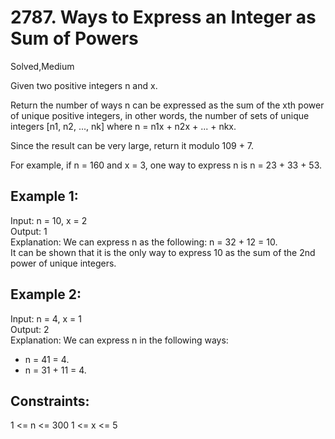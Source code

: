 # 2787. Ways to Express an Integer as Sum of Powers
Solved,Medium

Given two positive integers n and x.  

Return the number of ways n can be expressed as the sum of the xth power of unique positive integers, in other words, the number of sets of unique integers [n1, n2, ..., nk] where n = n1x + n2x + ... + nkx.  

Since the result can be very large, return it modulo 109 + 7.  

For example, if n = 160 and x = 3, one way to express n is n = 23 + 33 + 53.  

 

Example 1:
---
Input: n = 10, x = 2  
Output: 1  
Explanation: We can express n as the following: n = 32 + 12 = 10.  
It can be shown that it is the only way to express 10 as the sum of the 2nd power of unique integers.  

Example 2:
---
Input: n = 4, x = 1  
Output: 2  
Explanation: We can express n in the following ways:  
- n = 41 = 4.  
- n = 31 + 11 = 4.  
 

Constraints:
---
1 <= n <= 300
1 <= x <= 5

